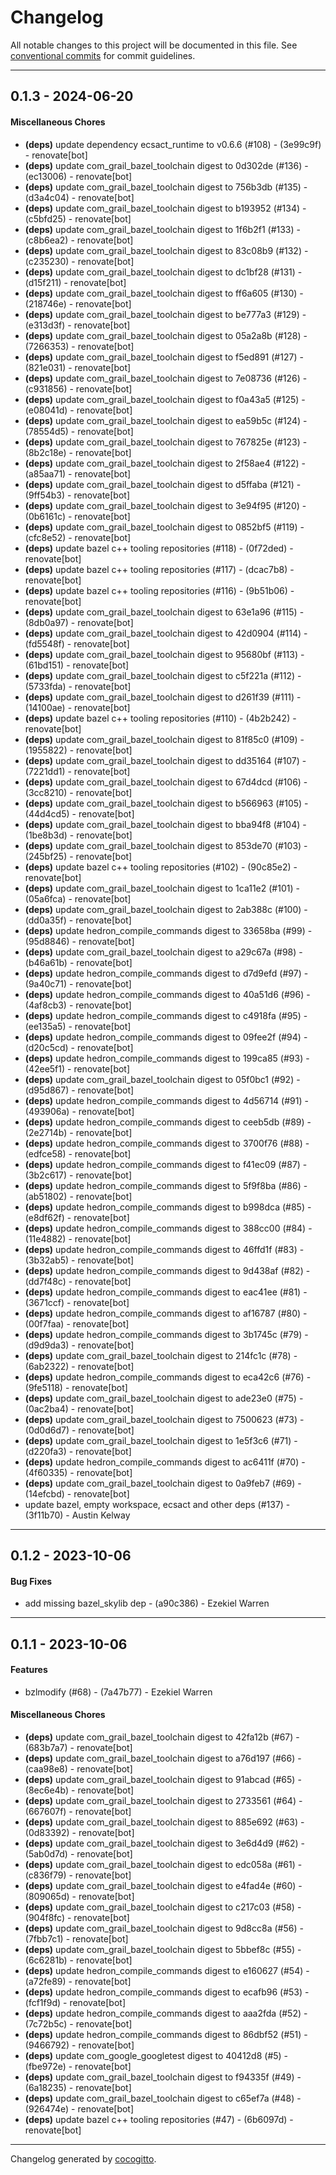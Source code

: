 # Changelog
All notable changes to this project will be documented in this file. See [conventional commits](https://www.conventionalcommits.org/) for commit guidelines.

- - -
## 0.1.3 - 2024-06-20
#### Miscellaneous Chores
- **(deps)** update dependency ecsact_runtime to v0.6.6 (#108) - (3e99c9f) - renovate[bot]
- **(deps)** update com_grail_bazel_toolchain digest to 0d302de (#136) - (ec13006) - renovate[bot]
- **(deps)** update com_grail_bazel_toolchain digest to 756b3db (#135) - (d3a4c04) - renovate[bot]
- **(deps)** update com_grail_bazel_toolchain digest to b193952 (#134) - (c5bfd25) - renovate[bot]
- **(deps)** update com_grail_bazel_toolchain digest to 1f6b2f1 (#133) - (c8b6ea2) - renovate[bot]
- **(deps)** update com_grail_bazel_toolchain digest to 83c08b9 (#132) - (c235230) - renovate[bot]
- **(deps)** update com_grail_bazel_toolchain digest to dc1bf28 (#131) - (d15f211) - renovate[bot]
- **(deps)** update com_grail_bazel_toolchain digest to ff6a605 (#130) - (218746e) - renovate[bot]
- **(deps)** update com_grail_bazel_toolchain digest to be777a3 (#129) - (e313d3f) - renovate[bot]
- **(deps)** update com_grail_bazel_toolchain digest to 05a2a8b (#128) - (7266353) - renovate[bot]
- **(deps)** update com_grail_bazel_toolchain digest to f5ed891 (#127) - (821e031) - renovate[bot]
- **(deps)** update com_grail_bazel_toolchain digest to 7e08736 (#126) - (c931856) - renovate[bot]
- **(deps)** update com_grail_bazel_toolchain digest to f0a43a5 (#125) - (e08041d) - renovate[bot]
- **(deps)** update com_grail_bazel_toolchain digest to ea59b5c (#124) - (78554d5) - renovate[bot]
- **(deps)** update com_grail_bazel_toolchain digest to 767825e (#123) - (8b2c18e) - renovate[bot]
- **(deps)** update com_grail_bazel_toolchain digest to 2f58ae4 (#122) - (a85aa71) - renovate[bot]
- **(deps)** update com_grail_bazel_toolchain digest to d5ffaba (#121) - (9ff54b3) - renovate[bot]
- **(deps)** update com_grail_bazel_toolchain digest to 3e94f95 (#120) - (0b6161c) - renovate[bot]
- **(deps)** update com_grail_bazel_toolchain digest to 0852bf5 (#119) - (cfc8e52) - renovate[bot]
- **(deps)** update bazel c++ tooling repositories (#118) - (0f72ded) - renovate[bot]
- **(deps)** update bazel c++ tooling repositories (#117) - (dcac7b8) - renovate[bot]
- **(deps)** update bazel c++ tooling repositories (#116) - (9b51b06) - renovate[bot]
- **(deps)** update com_grail_bazel_toolchain digest to 63e1a96 (#115) - (8db0a97) - renovate[bot]
- **(deps)** update com_grail_bazel_toolchain digest to 42d0904 (#114) - (fd5548f) - renovate[bot]
- **(deps)** update com_grail_bazel_toolchain digest to 95680bf (#113) - (61bd151) - renovate[bot]
- **(deps)** update com_grail_bazel_toolchain digest to c5f221a (#112) - (5733fda) - renovate[bot]
- **(deps)** update com_grail_bazel_toolchain digest to d261f39 (#111) - (14100ae) - renovate[bot]
- **(deps)** update bazel c++ tooling repositories (#110) - (4b2b242) - renovate[bot]
- **(deps)** update com_grail_bazel_toolchain digest to 81f85c0 (#109) - (1955822) - renovate[bot]
- **(deps)** update com_grail_bazel_toolchain digest to dd35164 (#107) - (7221dd1) - renovate[bot]
- **(deps)** update com_grail_bazel_toolchain digest to 67d4dcd (#106) - (3cc8210) - renovate[bot]
- **(deps)** update com_grail_bazel_toolchain digest to b566963 (#105) - (44d4cd5) - renovate[bot]
- **(deps)** update com_grail_bazel_toolchain digest to bba94f8 (#104) - (1be8b3d) - renovate[bot]
- **(deps)** update com_grail_bazel_toolchain digest to 853de70 (#103) - (245bf25) - renovate[bot]
- **(deps)** update bazel c++ tooling repositories (#102) - (90c85e2) - renovate[bot]
- **(deps)** update com_grail_bazel_toolchain digest to 1ca11e2 (#101) - (05a6fca) - renovate[bot]
- **(deps)** update com_grail_bazel_toolchain digest to 2ab388c (#100) - (dd0a35f) - renovate[bot]
- **(deps)** update hedron_compile_commands digest to 33658ba (#99) - (95d8846) - renovate[bot]
- **(deps)** update com_grail_bazel_toolchain digest to a29c67a (#98) - (b46a61b) - renovate[bot]
- **(deps)** update hedron_compile_commands digest to d7d9efd (#97) - (9a40c71) - renovate[bot]
- **(deps)** update hedron_compile_commands digest to 40a51d6 (#96) - (4af8cb3) - renovate[bot]
- **(deps)** update hedron_compile_commands digest to c4918fa (#95) - (ee135a5) - renovate[bot]
- **(deps)** update hedron_compile_commands digest to 09fee2f (#94) - (d20c5cd) - renovate[bot]
- **(deps)** update hedron_compile_commands digest to 199ca85 (#93) - (42ee5f1) - renovate[bot]
- **(deps)** update com_grail_bazel_toolchain digest to 05f0bc1 (#92) - (d95d867) - renovate[bot]
- **(deps)** update hedron_compile_commands digest to 4d56714 (#91) - (493906a) - renovate[bot]
- **(deps)** update hedron_compile_commands digest to ceeb5db (#89) - (2e2714b) - renovate[bot]
- **(deps)** update hedron_compile_commands digest to 3700f76 (#88) - (edfce58) - renovate[bot]
- **(deps)** update hedron_compile_commands digest to f41ec09 (#87) - (3b2c617) - renovate[bot]
- **(deps)** update hedron_compile_commands digest to 5f9f8ba (#86) - (ab51802) - renovate[bot]
- **(deps)** update hedron_compile_commands digest to b998dca (#85) - (e8df62f) - renovate[bot]
- **(deps)** update hedron_compile_commands digest to 388cc00 (#84) - (11e4882) - renovate[bot]
- **(deps)** update hedron_compile_commands digest to 46ffd1f (#83) - (3b32ab5) - renovate[bot]
- **(deps)** update hedron_compile_commands digest to 9d438af (#82) - (dd7f48c) - renovate[bot]
- **(deps)** update hedron_compile_commands digest to eac41ee (#81) - (3671ccf) - renovate[bot]
- **(deps)** update hedron_compile_commands digest to af16787 (#80) - (00f7faa) - renovate[bot]
- **(deps)** update hedron_compile_commands digest to 3b1745c (#79) - (d9d9da3) - renovate[bot]
- **(deps)** update com_grail_bazel_toolchain digest to 214fc1c (#78) - (6ab2322) - renovate[bot]
- **(deps)** update hedron_compile_commands digest to eca42c6 (#76) - (9fe5118) - renovate[bot]
- **(deps)** update com_grail_bazel_toolchain digest to ade23e0 (#75) - (0ac2ba4) - renovate[bot]
- **(deps)** update com_grail_bazel_toolchain digest to 7500623 (#73) - (0d0d6d7) - renovate[bot]
- **(deps)** update com_grail_bazel_toolchain digest to 1e5f3c6 (#71) - (d220fa3) - renovate[bot]
- **(deps)** update hedron_compile_commands digest to ac6411f (#70) - (4f60335) - renovate[bot]
- **(deps)** update com_grail_bazel_toolchain digest to 0a9feb7 (#69) - (14efcbd) - renovate[bot]
- update bazel, empty workspace, ecsact and other deps (#137) - (3f11b70) - Austin Kelway

- - -

## 0.1.2 - 2023-10-06
#### Bug Fixes
- add missing bazel_skylib dep - (a90c386) - Ezekiel Warren

- - -

## 0.1.1 - 2023-10-06
#### Features
- bzlmodify (#68) - (7a47b77) - Ezekiel Warren
#### Miscellaneous Chores
- **(deps)** update com_grail_bazel_toolchain digest to 42fa12b (#67) - (683b7a7) - renovate[bot]
- **(deps)** update com_grail_bazel_toolchain digest to a76d197 (#66) - (caa98e8) - renovate[bot]
- **(deps)** update com_grail_bazel_toolchain digest to 91abcad (#65) - (8ec6e4b) - renovate[bot]
- **(deps)** update com_grail_bazel_toolchain digest to 2733561 (#64) - (667607f) - renovate[bot]
- **(deps)** update com_grail_bazel_toolchain digest to 885e692 (#63) - (0d83392) - renovate[bot]
- **(deps)** update com_grail_bazel_toolchain digest to 3e6d4d9 (#62) - (5ab0d7d) - renovate[bot]
- **(deps)** update com_grail_bazel_toolchain digest to edc058a (#61) - (c836f79) - renovate[bot]
- **(deps)** update com_grail_bazel_toolchain digest to e4fad4e (#60) - (809065d) - renovate[bot]
- **(deps)** update com_grail_bazel_toolchain digest to c217c03 (#58) - (904f8fc) - renovate[bot]
- **(deps)** update com_grail_bazel_toolchain digest to 9d8cc8a (#56) - (7fbb7c1) - renovate[bot]
- **(deps)** update com_grail_bazel_toolchain digest to 5bbef8c (#55) - (6c6281b) - renovate[bot]
- **(deps)** update hedron_compile_commands digest to e160627 (#54) - (a72fe89) - renovate[bot]
- **(deps)** update hedron_compile_commands digest to ecafb96 (#53) - (fcf1f9d) - renovate[bot]
- **(deps)** update hedron_compile_commands digest to aaa2fda (#52) - (7c72b5c) - renovate[bot]
- **(deps)** update hedron_compile_commands digest to 86dbf52 (#51) - (9466792) - renovate[bot]
- **(deps)** update com_google_googletest digest to 40412d8 (#5) - (fbe972e) - renovate[bot]
- **(deps)** update com_grail_bazel_toolchain digest to f94335f (#49) - (6a18235) - renovate[bot]
- **(deps)** update com_grail_bazel_toolchain digest to c65ef7a (#48) - (926474e) - renovate[bot]
- **(deps)** update bazel c++ tooling repositories (#47) - (6b6097d) - renovate[bot]

- - -

Changelog generated by [cocogitto](https://github.com/cocogitto/cocogitto).
